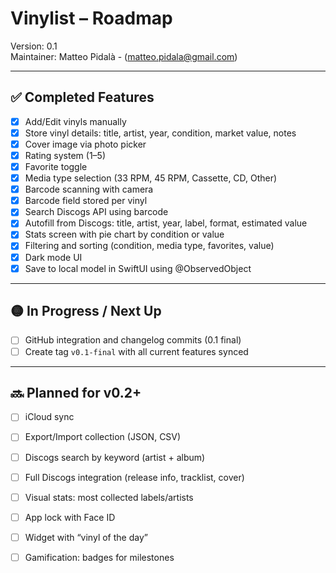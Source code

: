 # Vinylist – Roadmap

Version: 0.1  
Maintainer: Matteo Pidalà - (matteo.pidala@gmail.com)

---

## ✅ Completed Features

- [x] Add/Edit vinyls manually
- [x] Store vinyl details: title, artist, year, condition, market value, notes
- [x] Cover image via photo picker
- [x] Rating system (1–5)
- [x] Favorite toggle
- [x] Media type selection (33 RPM, 45 RPM, Cassette, CD, Other)
- [x] Barcode scanning with camera
- [x] Barcode field stored per vinyl
- [x] Search Discogs API using barcode
- [x] Autofill from Discogs: title, artist, year, label, format, estimated value
- [x] Stats screen with pie chart by condition or value
- [x] Filtering and sorting (condition, media type, favorites, value)
- [x] Dark mode UI
- [x] Save to local model in SwiftUI using @ObservedObject

---

## 🟡 In Progress / Next Up

- [ ] GitHub integration and changelog commits (0.1 final)
- [ ] Create tag `v0.1-final` with all current features synced

---

## 🔜 Planned for v0.2+

- [ ] iCloud sync
- [ ] Export/Import collection (JSON, CSV)
- [ ] Discogs search by keyword (artist + album)
- [ ] Full Discogs integration (release info, tracklist, cover)
- [ ] Visual stats: most collected labels/artists
- [ ] App lock with Face ID
- [ ] Widget with “vinyl of the day”
- [ ] Gamification: badges for milestones

